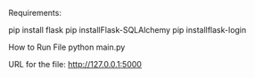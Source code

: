 Requirements: 

pip install flask
pip installFlask-SQLAlchemy
pip installflask-login


How to Run File
python main.py


URL for the file:
http://127.0.0.1:5000
